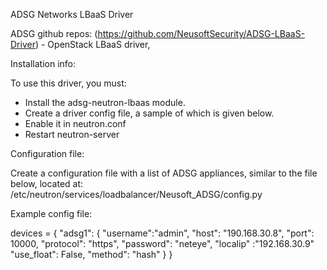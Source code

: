 
ADSG Networks LBaaS Driver

ADSG github repos:
(https://github.com/NeusoftSecurity/ADSG-LBaaS-Driver) - OpenStack LBaaS driver,


Installation info:

To use this driver, you must:
- Install the adsg-neutron-lbaas module.
- Create a driver config file, a sample of which is given below.
- Enable it in neutron.conf
- Restart neutron-server


Configuration file:

Create a configuration file with a list of ADSG appliances, similar to the
file below, located at:
 /etc/neutron/services/loadbalancer/Neusoft_ADSG/config.py


Example config file:

devices = {
    "adsg1": {
        "username":"admin",
        "host": "190.168.30.8",
        "port": 10000,
        "protocol": "https",
        "password": "neteye",
        "localip" :"192.168.30.9"
        "use_float": False,
        "method": "hash"
           }
    }


